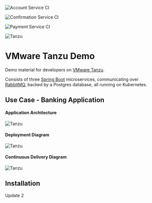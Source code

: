 ![Account Service CI](https://github.com/Turbots/tanzu-demo/workflows/Account%20Service%20CI/badge.svg)

![Confirmation Service CI](https://github.com/Turbots/tanzu-demo/workflows/Confirmation%20Service%20CI/badge.svg)

![Payment Service CI](https://github.com/Turbots/tanzu-demo/workflows/Payment%20Service%20CI/badge.svg)

![Tanzu](tanzu-logo.png)

# VMware Tanzu Demo

Demo material for developers on [VMware Tanzu](https://tanzu.vmware.com/).

Consists of three [Spring Boot](https://spring.io) microservices, communicating over [RabbitMQ](), backed by a Postgres database, all running on Kubernetes.

## Use Case - Banking Application

#### Application Architecture

![Tanzu](app-architecture.png)

#### Deployment Diagram

![Tanzu](deployment-diagram.png)

#### Continuous Delivery Diagram

![Tanzu](dev-workflow.png)

## Installation

Update 2

